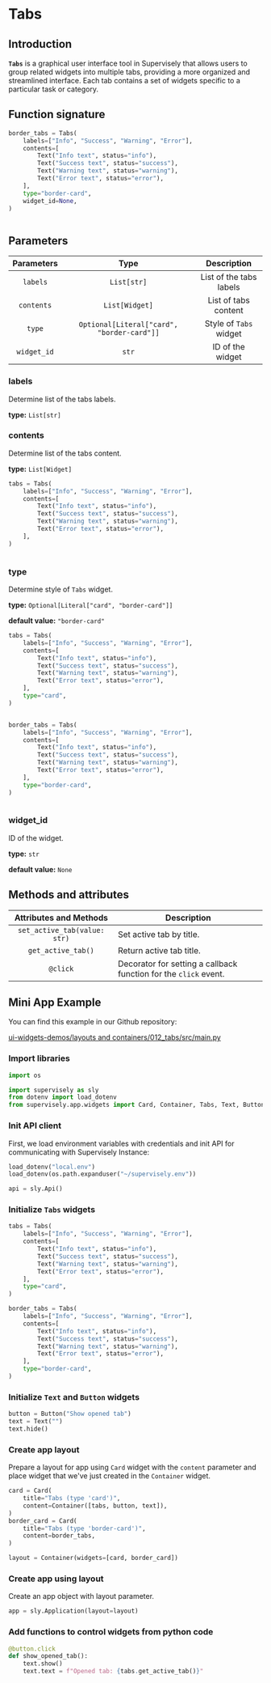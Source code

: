 # Tabs

## Introduction

**`Tabs`** is a graphical user interface tool in Supervisely that allows users to group related widgets into multiple tabs, providing a more organized and streamlined interface. Each tab contains a set of widgets specific to a particular task or category.

## Function signature

```python
border_tabs = Tabs(
    labels=["Info", "Success", "Warning", "Error"],
    contents=[
        Text("Info text", status="info"),
        Text("Success text", status="success"),
        Text("Warning text", status="warning"),
        Text("Error text", status="error"),
    ],
    type="border-card",
    widget_id=None,
)
```

<figure><img src="https://user-images.githubusercontent.com/79905215/224059607-c87776e6-3988-4c41-b1b0-92ff49d19cd1.gif" alt=""><figcaption></figcaption></figure>

## Parameters

|  Parameters |                    Type                    |       Description       |
| :---------: | :----------------------------------------: | :---------------------: |
|   `labels`  |                 `List[str]`                | List of the tabs labels |
|  `contents` |               `List[Widget]`               |   List of tabs content  |
|    `type`   | `Optional[Literal["card", "border-card"]]` |  Style of `Tabs` widget |
| `widget_id` |                    `str`                   |     ID of the widget    |

### labels

Determine list of the tabs labels.

**type:** `List[str]`

### contents

Determine list of the tabs content.

**type:** `List[Widget]`

```python
tabs = Tabs(
    labels=["Info", "Success", "Warning", "Error"],
    contents=[
        Text("Info text", status="info"),
        Text("Success text", status="success"),
        Text("Warning text", status="warning"),
        Text("Error text", status="error"),
    ],
)
```

<figure><img src="https://user-images.githubusercontent.com/79905215/224059607-c87776e6-3988-4c41-b1b0-92ff49d19cd1.gif" alt=""><figcaption></figcaption></figure>

### type

Determine style of `Tabs` widget.

**type:** `Optional[Literal["card", "border-card"]]`

**default value:** `"border-card"`

```python
tabs = Tabs(
    labels=["Info", "Success", "Warning", "Error"],
    contents=[
        Text("Info text", status="info"),
        Text("Success text", status="success"),
        Text("Warning text", status="warning"),
        Text("Error text", status="error"),
    ],
    type="card",
)
```

<figure><img src="https://user-images.githubusercontent.com/79905215/224063450-5616bc8b-a09b-4d58-8c72-37821ca3f79a.png" alt=""><figcaption></figcaption></figure>

```python
border_tabs = Tabs(
    labels=["Info", "Success", "Warning", "Error"],
    contents=[
        Text("Info text", status="info"),
        Text("Success text", status="success"),
        Text("Warning text", status="warning"),
        Text("Error text", status="error"),
    ],
    type="border-card",
)
```

<figure><img src="https://user-images.githubusercontent.com/79905215/224063401-043be153-d73d-4c81-bb67-2facb892dba2.png" alt=""><figcaption></figcaption></figure>

### widget\_id

ID of the widget.

**type:** `str`

**default value:** `None`

## Methods and attributes

|    Attributes and Methods    | Description                                                      |
| :--------------------------: | ---------------------------------------------------------------- |
| `set_active_tab(value: str)` | Set active tab by title.                                         |
|      `get_active_tab()`      | Return active tab title.                                         |
|           `@click`           | Decorator for setting a callback function for the `click` event. |

## Mini App Example

You can find this example in our Github repository:

[ui-widgets-demos/layouts and containers/012\_tabs/src/main.py](https://github.com/supervisely-ecosystem/ui-widgets-demos/blob/master/layouts%20and%20containers/012\_tabs/src/main.py)

### Import libraries

```python
import os

import supervisely as sly
from dotenv import load_dotenv
from supervisely.app.widgets import Card, Container, Tabs, Text, Button
```

### Init API client

First, we load environment variables with credentials and init API for communicating with Supervisely Instance:

```python
load_dotenv("local.env")
load_dotenv(os.path.expanduser("~/supervisely.env"))

api = sly.Api()
```

### Initialize `Tabs` widgets

```python
tabs = Tabs(
    labels=["Info", "Success", "Warning", "Error"],
    contents=[
        Text("Info text", status="info"),
        Text("Success text", status="success"),
        Text("Warning text", status="warning"),
        Text("Error text", status="error"),
    ],
    type="card",
)

border_tabs = Tabs(
    labels=["Info", "Success", "Warning", "Error"],
    contents=[
        Text("Info text", status="info"),
        Text("Success text", status="success"),
        Text("Warning text", status="warning"),
        Text("Error text", status="error"),
    ],
    type="border-card",
)
```

### Initialize `Text` and `Button` widgets

```python
button = Button("Show opened tab")
text = Text("")
text.hide()
```

### Create app layout

Prepare a layout for app using `Card` widget with the `content` parameter and place widget that we've just created in the `Container` widget.

```python
card = Card(
    title="Tabs (type 'card')",
    content=Container([tabs, button, text]),
)
border_card = Card(
    title="Tabs (type 'border-card')",
    content=border_tabs,
)

layout = Container(widgets=[card, border_card])
```

### Create app using layout

Create an app object with layout parameter.

```python
app = sly.Application(layout=layout)
```

### Add functions to control widgets from python code

```python
@button.click
def show_opened_tab():
    text.show()
    text.text = f"Opened tab: {tabs.get_active_tab()}"
```

<figure><img src="https://user-images.githubusercontent.com/79905215/224062389-4ef12e28-76bd-43da-a5d5-ccfbf0f768db.gif" alt=""><figcaption></figcaption></figure>
